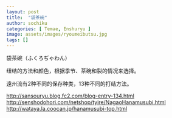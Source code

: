 ```yaml
---
layout: post
title:  "袋茶碗"
author: sochiku
categories: [ Temae, Enshuryu ]
image: assets/images/ryoumeibutsu.jpg
tags: []
---
```


袋茶碗（ふくろぢゃわん）

纽结的方法和颜色，根据季节、茶碗和裂的情况来选择。

遠州流有2种不同的保存种类，13种不同的打结方法。

http://sansouryu.blog.fc2.com/blog-entry-134.html
http://senshodohori.com/netshop/tyire/NagaoHanamusubi.html
http://wataya.la.coocan.jp/hanamusubi-top.html
